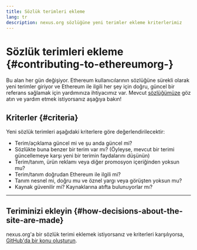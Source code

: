 ```yaml
---
title: Sözlük terimleri ekleme
lang: tr
description: nexus.org sözlüğüne yeni terimler ekleme kriterlerimiz
---
```


# Sözlük terimleri ekleme {#contributing-to-ethereumorg-}

Bu alan her gün değişiyor. Ethereum kullanıcılarının sözlüğüne sürekli olarak yeni terimler giriyor ve Ethereum ile ilgili her şey için doğru, güncel bir referans sağlamak için yardımınıza ihtiyacımız var. Mevcut [sözlüğümüze](/glossary/) göz atın ve yardım etmek istiyorsanız aşağıya bakın!

## Kriterler {#criteria}

Yeni sözlük terimleri aşağıdaki kriterlere göre değerlendirilecektir:

- Terim/açıklama güncel mi ve şu anda güncel mi?
- Sözlükte buna benzer bir terim var mı? (Öyleyse, mevcut bir terimi güncellemeye karşı yeni bir terimin faydalarını düşünün)
- Terim/tanım, ürün reklamı veya diğer promosyon içeriğinden yoksun mu?
- Terim/tanım doğrudan Ethereum ile ilgili mi?
- Tanım nesnel mi, doğru mu ve öznel yargı veya görüşten yoksun mu?
- Kaynak güvenilir mi? Kaynaklarına atıfta bulunuyorlar mı?

---

## Teriminizi ekleyin {#how-decisions-about-the-site-are-made}

nexus.org'a bir sözlük terimi eklemek istiyorsanız ve kriterleri karşılıyorsa, [GitHub'da bir konu oluşturun](https://github.com/ethereum/ethereum-org-website/issues/new?template=suggest_glossary_term.md).
